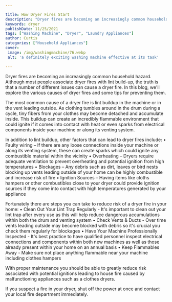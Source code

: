 ```yaml
---

title: How Dryer Fires Start
description: "Dryer fires are becoming an increasingly common household hazard. Although most people associate dryer fires with lint build-up, t...learn more about it now"
keywords: dryer
publishDate: 11/25/2021
tags: ["Washing Machine", "Dryer", "Laundry Appliances"]
author: Curtis
categories: ["Household Appliances"]
cover: 
 image: /img/washingmachine/76.webp
 alt: 'a definitely exciting washing machine effective at its task'

---
```


Dryer fires are becoming an increasingly common household hazard. Although most people associate dryer fires with lint build-up, the truth is that a number of different issues can cause a dryer fire. In this blog, we'll explore the various causes of dryer fires and some tips for preventing them. 

The most common cause of a dryer fire is lint buildup in the machine or in the vent leading outside. As clothing tumbles around in the drum during a cycle, tiny fibers from your clothes may become detached and accumulate inside. This buildup can create an incredibly flammable environment that could ignite if it comes into contact with heat or even sparks from electrical components inside your machine or along its venting system. 

In addition to lint buildup, other factors that can lead to dryer fires include: 
• Faulty wiring – If there are any loose connections inside your machine or along its venting system, these can create sparks which could ignite any combustible material within the vicinity 
• Overheating – Dryers require adequate ventilation to prevent overheating and potential ignition from high temperatures 
• Blockages – Any debris such as dirt, leaves or bird nests blocking up vents leading outside of your home can be highly combustible and increase risk of fire 
• Ignition Sources – Having items like cloths hampers or other combustibles close to your dryer could provide ignition sources if they come into contact with high temperatures generated by your appliance

Fortunately there are steps you can take to reduce risk of a dryer fire in your home: 
• Clean Out Your Lint Trap Regularly - It's important to clean out your lint trap after every use as this will help reduce dangerous accumulations within both the drum and venting system 
• Check Vents & Ducts - Over time vents leading outside may become blocked with debris so it's crucial you check them regularly for blockages • Have Your Machine Professionally Inspected - It's best practice to have qualified personnel inspect electrical connections and components within both new machines as well as those already present within your home on an annual basis 
• Keep Flammables Away - Make sure not place anything flammable near your machine including clothes hampers 

With proper maintenance you should be able to greatly reduce risk associated with potential ignitions leading to house fire caused by malfunctioning appliances such as a clothes dryers. 

If you suspect a fire in your dryer, shut off the power at once and contact your local fire department immediately.
